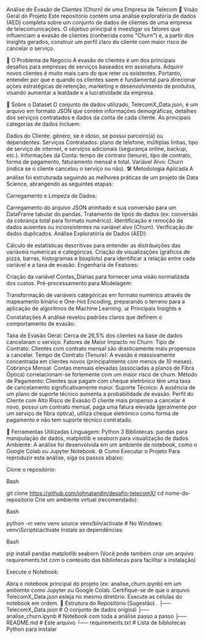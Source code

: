 Análise de Evasão de Clientes (Churn) de uma Empresa de Telecom
📝 Visão Geral do Projeto
Este repositório contém uma análise exploratória de dados (AED) completa sobre um conjunto de dados de clientes de uma empresa de telecomunicações. O objetivo principal é investigar os fatores que influenciam a evasão de clientes (conhecida como "Churn") e, a partir dos insights gerados, construir um perfil claro do cliente com maior risco de cancelar o serviço.

🎯 O Problema de Negócio
A evasão de clientes é um dos principais desafios para empresas de serviços baseados em assinatura. Adquirir novos clientes é muito mais caro do que reter os existentes. Portanto, entender por que e quando os clientes saem é fundamental para direcionar ações estratégicas de retenção, marketing e desenvolvimento de produtos, visando aumentar a lealdade e a lucratividade da empresa.

💾 Sobre o Dataset
O conjunto de dados utilizado, TelecomX_Data.json, é um arquivo em formato JSON que contém informações demográficas, detalhes dos serviços contratados e dados da conta de cada cliente. As principais categorias de dados incluem:

Dados do Cliente: gênero, se é idoso, se possui parceiro(a) ou dependentes.
Serviços Contratados: plano de telefone, múltiplas linhas, tipo de serviço de internet, e serviços adicionais (segurança online, backup, etc.).
Informações da Conta: tempo de contrato (tenure), tipo de contrato, forma de pagamento, faturamento mensal e total.
Variável Alvo: Churn (indica se o cliente cancelou o serviço ou não).
🛠️ Metodologia Aplicada
A análise foi estruturada seguindo as melhores práticas de um projeto de Data Science, abrangendo as seguintes etapas:

Carregamento e Limpeza de Dados:

Carregamento do arquivo JSON aninhado e sua conversão para um DataFrame tabular do pandas.
Tratamento de tipos de dados (ex: conversão da cobrança total para formato numérico).
Identificação e remoção de dados ausentes ou inconsistentes na variável alvo (Churn).
Verificação de dados duplicados.
Análise Exploratória de Dados (AED):

Cálculo de estatísticas descritivas para entender as distribuições das variáveis numéricas e categóricas.
Criação de visualizações (gráficos de pizza, barras, histogramas e boxplots) para identificar a relação entre cada variável e a taxa de evasão.
Engenharia de Features:

Criação da variável Contas_Diarias para fornecer uma visão normalizada dos custos.
Pré-processamento para Modelagem:

Transformação de variáveis categóricas em formato numérico através de mapeamento binário e One-Hot Encoding, preparando o terreno para a aplicação de algoritmos de Machine Learning.
📊 Principais Insights e Constatações
A análise revelou padrões claros que definem o comportamento de evasão:

Taxa de Evasão Geral: Cerca de 26,5% dos clientes na base de dados cancelaram o serviço.
Fatores de Maior Impacto no Churn:
Tipo de Contrato: Clientes com contrato mensal são drasticamente mais propensos a cancelar.
Tempo de Contrato (Tenure): A evasão é massivamente concentrada em clientes novos (principalmente com menos de 10 meses).
Cobrança Mensal: Contas mensais elevadas (associadas a planos de Fibra Óptica) correlacionam-se fortemente com um maior risco de churn.
Método de Pagamento: Clientes que pagam com cheque eletrônico têm uma taxa de cancelamento significativamente maior.
Suporte Técnico: A ausência de um plano de suporte técnico aumenta a probabilidade de evasão.
Perfil do Cliente com Alto Risco de Evasão
O cliente mais propenso a cancelar é novo, possui um contrato mensal, paga uma fatura elevada (geralmente por um serviço de fibra óptica), utiliza cheque eletrônico como forma de pagamento e não tem suporte técnico contratado.

🚀 Ferramentas Utilizadas
Linguagem: Python 3
Bibliotecas: pandas para manipulação de dados, matplotlib e seaborn para visualização de dados.
Ambiente: A análise foi desenvolvida em um ambiente de notebook, como o Google Colab ou Jupyter Notebook.
⚙️ Como Executar o Projeto
Para reproduzir esta análise, siga os passos abaixo:

Clone o repositório:

Bash

git clone https://github.com/johnatandin/desafio-telecomX/
cd nome-do-repositorio
Crie um ambiente virtual (recomendado):

Bash

python -m venv venv
source venv/bin/activate  # No Windows: venv\Scripts\activate
Instale as dependências:

Bash

pip install pandas matplotlib seaborn
(Você pode também criar um arquivo requirements.txt com o conteúdo das bibliotecas para facilitar a instalação)

Execute o Notebook:

Abra o notebook principal do projeto (ex: analise_churn.ipynb) em um ambiente como Jupyter ou Google Colab.
Certifique-se de que o arquivo TelecomX_Data.json esteja no mesmo diretório.
Execute as células do notebook em ordem.
📁 Estrutura do Repositório (Sugestão)
.
├── TelecomX_Data.json         # O conjunto de dados original
├── analise_churn.ipynb        # Notebook com toda a análise passo a passo
├── README.md                  # Este arquivo
└── requirements.txt           # Lista de bibliotecas Python para instalar
